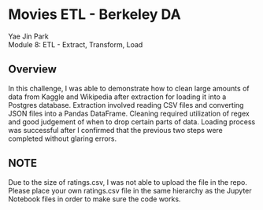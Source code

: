 # Movies ETL - Berkeley DA
Yae Jin Park\
Module 8: ETL - Extract, Transform, Load

## Overview
In this challenge, I was able to demonstrate how to clean large amounts of data from Kaggle and Wikipedia after extraction for loading it into a Postgres database. Extraction involved reading CSV files and converting JSON files into a Pandas DataFrame. Cleaning required utilization of regex and good judgement of when to drop certain parts of data. Loading process was successful after I confirmed that the previous two steps were completed without glaring errors.

## **NOTE**
Due to the size of ratings.csv, I was not able to upload the file in the repo. Please place your own ratings.csv file in the same hierarchy as the Jupyter Notebook files in order to make sure the code works.

